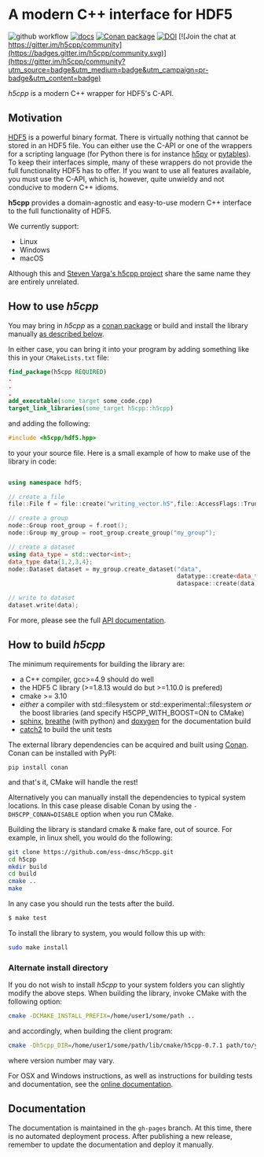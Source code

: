 # A modern C++ interface for HDF5

![github workflow](https://github.com/ess-dmsc/h5cpp/actions/workflows/cmake-build.yml/badge.svg)
[![docs](https://img.shields.io/badge/Documentation-webpages-ADD8E6.svg)](https://ess-dmsc.github.io/h5cpp/index.html)
[![Conan package](https://img.shields.io/badge/conan-package-blue)](https://github.com/ess-dmsc/conan-h5cpp)
[![DOI](https://zenodo.org/badge/99373936.svg)](https://zenodo.org/badge/latestdoi/99373936)
[![Join the chat at https://gitter.im/h5cpp/community](https://badges.gitter.im/h5cpp/community.svg)](https://gitter.im/h5cpp/community?utm_source=badge&utm_medium=badge&utm_campaign=pr-badge&utm_content=badge)


*h5cpp* is a modern C++ wrapper for HDF5's C-API. 

## Motivation

[HDF5](https://en.wikipedia.org/wiki/Hierarchical_Data_Format) is a powerful binary format. There is virtually nothing that cannot be stored in an HDF5 file. You can either use the C-API or one of the wrappers for a scripting language (for Python there is for instance [h5py](http://www.h5py.org/) or [pytables](http://www.pytables.org/)). To keep their interfaces simple, many of these wrappers do not provide the full functionality HDF5 has to offer. If you want to use all features available, you must use the C-API, which is, however, quite unwieldy and not conducive to modern C++ idioms. 

**h5cpp** provides a domain-agnostic and easy-to-use modern C++ interface to the full functionality of HDF5. 

We currently support:
* Linux
* Windows
* macOS

Although this and [Steven Varga's h5cpp project](https://github.com/steven-varga/h5cpp)
share the same name they are entirely unrelated.

## How to use *h5cpp*

You may bring in *h5cpp* as a [conan package](https://github.com/ess-dmsc/conan-h5cpp) or build and install the library manually [as described below](#how-to-build-h5cpp). 

In either case, you can bring it into your program by adding something like this in your `CMakeLists.txt` file:
```cmake
find_package(h5cpp REQUIRED)
.
.
.
add_executable(some_target some_code.cpp)
target_link_libraries(some_target h5cpp::h5cpp)
```
and adding the following:
```cpp
#include <h5cpp/hdf5.hpp>
```
to your your source file.
Here is a small example of how to make use of the library in code:

```cpp

using namespace hdf5;

// create a file
file::File f = file::create("writing_vector.h5",file::AccessFlags::Truncate);

// create a group
node::Group root_group = f.root();
node::Group my_group = root_group.create_group("my_group");

// create a dataset
using data_type = std::vector<int>;
data_type data{1,2,3,4};
node::Dataset dataset = my_group.create_dataset("data",
                                                datatype::create<data_type>(),
                                                dataspace::create(data));

// write to dataset
dataset.write(data);
```

For more, please see the full [API documentation](https://ess-dmsc.github.io/h5cpp/index.html).

## How to build *h5cpp*

The minimum requirements for building the library are:

* a C++ compiler, gcc>=4.9 should do well
* the HDF5 C library (>=1.8.13 would do but >=1.10.0 is prefered)
* cmake >= 3.10
* _either_ a compiler with std::filesystem or std::experimental::filesystem  _or_ the boost libraries (and specify H5CPP_WITH_BOOST=ON to CMake)
* [sphinx](http://www.sphinx-doc.org/en/stable/), [breathe](https://github.com/michaeljones/breathe) (with python) and  [doxygen](https://www.doxygen.nl/index.html) for the documentation build
* [catch2](https://github.com/catchorg/catch2) to build the unit tests

The external library dependencies can be acquired and built using [Conan](https://conan.io/). Conan can be installed with PyPI: 
```
pip install conan
```
and that's it, CMake will handle the rest!

Alternatively you can manually install the dependencies to typical system locations. In this case please disable Conan by using the `-DH5CPP_CONAN=DISABLE` option when you run CMake. 

Building the library is standard cmake & make fare, out of source. For example,
in linux shell, you would do the following:

```bash
git clone https://github.com/ess-dmsc/h5cpp.git
cd h5cpp
mkdir build
cd build
cmake ..
make
```

In any case you should run the tests after the build.

```bash
$ make test
```

To install the library to system, you would follow this up with:
```bash
sudo make install
```

### Alternate install directory

If you do not wish to install *h5cpp* to your system folders you can slightly modify the
above steps. When building the library, invoke CMake with the following option:

```bash
cmake -DCMAKE_INSTALL_PREFIX=/home/user1/some/path ..
```
and accordingly, when building the client program:
```bash
cmake -Dh5cpp_DIR=/home/user1/some/path/lib/cmake/h5cpp-0.7.1 path/to/your/source
```
where version number may vary.

For OSX and Windows instructions, as well as instructions for building tests and documentation,
see the [online documentation](https://ess-dmsc.github.io/h5cpp/index.html).

## Documentation

The documentation is maintained in the `gh-pages` branch.
At this time, there is no automated deployment process.
After publishing a new release, remember to update the documentation and deploy it manually.
